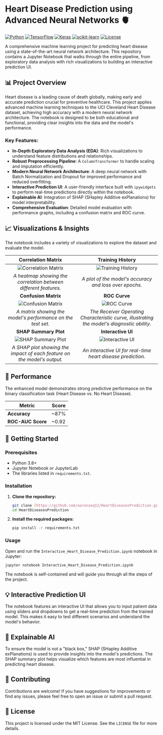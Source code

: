 # Heart Disease Prediction using Advanced Neural Networks 🫀

[![Python](https://img.shields.io/badge/Python-3.8%2B-blue.svg)](https://www.python.org/downloads/) [![TensorFlow](https://img.shields.io/badge/TensorFlow-2.x-orange.svg)](https://tensorflow.org/) [![Keras](https://img.shields.io/badge/Keras-2.x-red.svg)](https://keras.io/) [![scikit-learn](https://img.shields.io/badge/scikit--learn-1.0%2B-green.svg)](https://scikit-learn.org/) [![License](https://img.shields.io/badge/License-MIT-yellow.svg)](LICENSE)

A comprehensive machine learning project for predicting heart disease using a state-of-the-art neural network architecture. This repository contains a Jupyter Notebook that walks through the entire pipeline, from exploratory data analysis with rich visualizations to building an interactive prediction UI.

## 📊 Project Overview

Heart disease is a leading cause of death globally, making early and accurate prediction crucial for preventive healthcare. This project applies advanced machine learning techniques to the UCI Cleveland Heart Disease dataset, achieving high accuracy with a modern neural network architecture. The notebook is designed to be both educational and functional, providing clear insights into the data and the model's performance.

### Key Features:

* **In-Depth Exploratory Data Analysis (EDA)**: Rich visualizations to understand feature distributions and relationships.
* **Robust Preprocessing Pipeline**: A `ColumnTransformer` to handle scaling and imputation efficiently.
* **Modern Neural Network Architecture**: A deep neural network with Batch Normalization and Dropout for improved performance and reduced overfitting.
* **Interactive Prediction UI**: A user-friendly interface built with `ipywidgets` to perform real-time predictions directly within the notebook.
* **Explainable AI**: Integration of SHAP (SHapley Additive exPlanations) for model interpretability.
* **Comprehensive Evaluation**: Detailed model evaluation with performance graphs, including a confusion matrix and ROC curve.

## 📈 Visualizations & Insights

The notebook includes a variety of visualizations to explore the dataset and evaluate the model.

| Correlation Matrix                                                                                                             | Training History                                                                                                               |
| :-----------------------------------------------------------------------------------------------------------------------------: | :-----------------------------------------------------------------------------------------------------------------------------: |
| ![Correlation Matrix](https://placehold.co/600x400/2d3748/ffffff?text=Correlation+Heatmap)                                        | ![Training History](https://placehold.co/600x400/2d3748/ffffff?text=Model+Training+History)                                     |
| *A heatmap showing the correlation between different features.* | *A plot of the model's accuracy and loss over epochs.* |
| **Confusion Matrix** | **ROC Curve** |
| ![Confusion Matrix](https://placehold.co/600x400/2d3748/ffffff?text=Confusion+Matrix)                                            | ![ROC Curve](https://placehold.co/600x400/2d3748/ffffff?text=ROC+Curve)                                                          |
| *A matrix showing the model's performance on the test set.* | *The Receiver Operating Characteristic curve, illustrating the model's diagnostic ability.* |
| **SHAP Summary Plot** | **Interactive UI** |
| ![SHAP Summary Plot](https://placehold.co/600x400/2d3748/ffffff?text=SHAP+Summary+Plot)                                          | ![Interactive UI](https://placehold.co/600x400/2d3748/ffffff?text=Interactive+Prediction+UI)                                   |
| *A SHAP plot showing the impact of each feature on the model's output.* | *An interactive UI for real-time heart disease prediction.* |

## 🎯 Performance

The enhanced model demonstrates strong predictive performance on the binary classification task (Heart Disease vs. No Heart Disease).

| Metric          | Score   |
| --------------- | ------- |
| **Accuracy** | ~87%    |
| **ROC-AUC Score** | ~0.92   |

## 🚀 Getting Started

### Prerequisites

* Python 3.8+
* Jupyter Notebook or JupyterLab
* The libraries listed in `requirements.txt`.

### Installation

1.  **Clone the repository:**
    ```bash
    git clone [https://github.com/aaronseq12/HeartDiseasesPrediction.git](https://github.com/aaronseq12/HeartDiseasesPrediction.git)
    cd HeartDiseasesPrediction
    ```

2.  **Install the required packages:**
    ```bash
    pip install -r requirements.txt
    ```

### Usage

Open and run the `Interactive_Heart_Disease_Prediction.ipynb` notebook in Jupyter:

```bash
jupyter notebook Interactive_Heart_Disease_Prediction.ipynb
```

The notebook is self-contained and will guide you through all the steps of the project.

## 💡 Interactive Prediction UI

The notebook features an interactive UI that allows you to input patient data using sliders and dropdowns to get a real-time prediction from the trained model. This makes it easy to test different scenarios and understand the model's behavior.

## 🧠 Explainable AI

To ensure the model is not a "black box," SHAP (SHapley Additive exPlanations) is used to provide insights into the model's predictions. The SHAP summary plot helps visualize which features are most influential in predicting heart disease.

## 🤝 Contributing

Contributions are welcome! If you have suggestions for improvements or find any issues, please feel free to open an issue or submit a pull request.

## 📄 License

This project is licensed under the MIT License. See the `LICENSE` file for more details.
